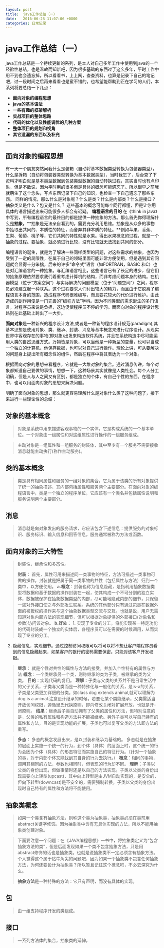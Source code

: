 ```yaml
---
layout: post
title:  java工作总结（一）
date:   2016-06-28 11:07:06 +0800
categories: 日常记录
---
```

# java工作总结（一）

java工作总结是一个持续更新的系列，是本人对自己多年工作中使用到java的一个经验性总结，也是温故而知新吧，因为很多基础的东西过了这么多年，平时工作中用不到也会遗忘掉，所以看看书，上上网，查查资料，也算是记录下自己的笔记吧，过一段时间之后再来看看也是蛮不错的，也希望能帮助到正在学习的人们，本系列将要总结一下几点：

- **面向对象的编程思想**
- **java的基本语法**
- **一些有趣的框架解析**
- **实战项目的整体思路**
- **代码的优化以及性能调优的几种方案**
- **整体项目的规划和视角**
- **其它遗漏的东西以及补充**

-------------------

## 面向对象的编程思想
有一天一个朋友突然问我什么是装箱（自动将基本数据类型转换为包装器类型），什么是拆箱（自动将包装器类型转换为基本数据类型），当时我忘了，后台查了下资料才明白就是基本类型数据到包装类型数据的自动转换过程，其实当时也有点印象，但是不敢说，因为平时用的很多但是具体的概念可能遗忘了。所以很早之前我就萌生了这个念头，写点东西记录下自己的知识，也检查一下自己遗忘了那些东西。
同样的情况，那么什么是对象呢？什么是类？什么是内部类？什么是接口？抽象类又是什么？包又是什么？
这些基本的概念可能每个同行都懂，但是让你用具体的语言描述出来可能很多人都会有迟疑。
**编程语言的目的**
在《think in java》中写到，所有编程语言的最终目的都是提供一种抽象的方法。那么首先你得理解什么是**抽象**，**抽象是无法亲自看到的，需要充分利用思维。抽象是从众多的事物中抽取出共同的、本质性的特征，而舍弃其非本质的特征。**例如苹果、香蕉、生梨、葡萄、桃子等，它们共同的特性就是水果。得出水果概念的过程，就是一个抽象的过程。要抽象，就必须进行比较，没有比较就无法找到共同的部分。

编程语言的诞生，就是为了解决一些同样类型的问题，对这些需求的抽象，也因为受到了一定的局限性，在属于自己的领域里面可能非常方便使用，但是遇到其它问题就会显得十分笨拙，后来的许多“命令式”语言（如FORTRAN，BASIC 和C）也是对汇编语言的一种抽象。与汇编语言相比，这些语言已有了长足的进步，但它们的抽象原理依然要求我们着重考虑计算机的结构，而非考虑问题本身的结构。在机器模型（位于“方案空间”）与实际解决的问题模型（位于“问题空间”）之间，程序员必须建立起一种联系。这个过程要求人们付出较大的精力，而且由于它脱离了编程语言本身的范围，造成程序代码很难编写，而且要花较大的代价进行维护。由此造成的副作用便是一门完善的“编程方法”学科。因为不同类型的需求诞生的多门语言，对程序员来说是负担，这边促使程序员不停的学习。而面向对象的程序设计思路则在此基础上跨出了一大步。

**面向对象**是一种新兴的程序设计方法,或者是一种新的程序设计规范(paradigm),其基本思想是使用对象、类、继承、封装、消息等基本概念来进行程序设计。从现实世界中客观存在的事物(即对象)出发来构造软件系统，并且在系统构造中尽可能运用人类的自然思维方式。万物皆是对象，可以当他是一种新型的变量，也可以当成一个独立的计算机，他保存数据，也可以对自己进行操作。理论上讲，可从要解决的问题身上提出所有概念性的组件，然后在程序中将其表达为一个对象。

根据面向对象的思想来看程序，它就是一大堆对象的集合。通过消息传递，每个对象都知道自己要做的事情，想想一下，这种场景其实就像是人类社会。每个人分工明确，但是人与人之间又有区别，都是独立的个体，有自己个性的东西。在程序中，也可以用面向对象的思想来解决问题。

明确了面向对象的思想，那么就更容易理解什么是对象什么类了这种问题了，接下来进行一些理论性的总结：

## 对象的基本概念

> 对象是系统中用来描述客观事物的一个实体，它是构成系统的一个基本单位。一个对象由一组属性和对这组属性进行操作的一组服务组成。

> 主动对象是一组属性和一组服务的封装体，其中至少有一个服务不需要接收消息就能主动执行(称作主动服务)。

## 类的基本概念

> 类是具有相同属性和服务的一组对象的集合，它为属于该类的所有对象提供了统一的抽象描述，其内部包括属性和服务两个主要部分。在面向对象的编程语言中，类是一个独立的程序单位，它应该有一个类名并包括属性说明和服务说明两个主要部分。

## 消息

> 消息就是向对象发出的服务请求，它应该包含下述信息：提供服务的对象标识、服务标识、输入信息和回答信息。服务通常被称为方法或函数。

## 面向对象的三大特性

> 封装性，继承性和多态性。
> 
> **封装**：
首先，属性可用来描述同一类事物的特征，方法可描述一类事物可做的操作。封装就是把属于同一类事物的共性（包括属性与方法）归到一个类中，以方便使用。
**a.概念**：封装也称为信息隐藏，是指利用抽象数据类型将数据和基于数据的操作封装在一起，使其构成一个不可分割的独立实体，数据被保护在抽象数据类型的内部，尽可能地隐藏内部的细节，只保留一些对外接口使之与外部发生联系。系统的其他部分只有通过包裹在数据外面的被授权的操作来与这个抽象数据类型交流与交互。也就是说，用户无需知道对象内部方法的实现细节，但可以根据对象提供的外部接口(对象名和参数)访问该对象。
**b.好处**：
	1. 实现了专业的分工。将能实现某一特定功能的代码封装成一个独立的实体后，各程序员可以在需要的时候调用，从而实现了专业的分工。
 2. 隐藏信息，实现细节。通过控制访问权限可以将可以将不想让客户端程序员看到的信息隐藏起来，如某客户的银行的密码需要保密，只能对该客户开发权限。
 
> **继承**：
就是个性对共性的属性与方法的接受，并加入个性特有的属性与方法
**概念**：一个类继承另一个类，则称继承的类为子类，被继承的类为父类。
**目的**：实现代码的复用。
**理解**：子类与父类的关系并不是日常生活中的父子关系，子类与父类而是一种特殊化与一般化的关系，是is-a的关系，子类是父类更加详细的分类。如class dog extends animal,就可以理解为dog is a animal.注意设计继承的时候，若要让某个类能继承，父类需适当开放访问权限，遵循里氏代换原则，即向修改关闭对扩展开放，也就是开-闭原则。
**结果**：继承后子类自动拥有了父类的属性和方法，但特别注意的是，父类的私有属性和构造方法并不能被继承。另外子类可以写自己特有的属性和方法，目的是实现功能的扩展，子类也可以复写父类的方法即方法的重写。

> **多态**：
多态的概念发展出来，是以封装和继承为基础的。
多态就是在抽象的层面上实施一个统一的行为，到个体（具体）的层面上时，这个统一的行为会因为个体（具体）的形态特征而实施自己的特征行为。（针对一个抽象的事，对于内部个体又能找到其自身的行为去执行。）
**概念**：相同的事物，调用其相同的方法，参数也相同时，但表现的行为却不同。
**理解**：子类以父类的身份出现，但做事情时还是以自己的方法实现。子类以父类的身份出现需要向上转型(upcast)，其中向上转型是由JVM自动实现的，是安全的，但向下转型(downcast)是不安全的，需要强制转换。子类以父类的身份出现时自己特有的属性和方法将不能使用。

## 抽象类概念

> 如果一个类含有抽象方法，则称这个类为抽象类，抽象类必须在类前用abstract关键字修饰。因为抽象类中含有无具体实现的方法，所以不能用抽象类创建对象。

>下面要注意一个问题：在《JAVA编程思想》一书中，将抽象类定义为“包含抽象方法的类”，但是后面发现如果一个类不包含抽象方法，只是用abstract修饰的话也是抽象类。也就是说抽象类不一定必须含有抽象方法。个人觉得这个属于钻牛角尖的问题吧，因为如果一个抽象类不包含任何抽象方法，为何还要设计为抽象类？所以暂且记住这个概念吧，不必去深究为什么。
>
>**抽象方法**是一种特殊的方法：它只有声明，而没有具体的实现。



## 包

> 由一组支持程序开发的类组成。

## 接口

> 一系列方法体的集合，抽象类的延伸。

